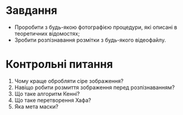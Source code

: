 # Завдання

- Проробити з будь-якою фотографією процедури, які описані в теоретичних відомостях;
- Зробити розпізнавання розмітки з будь-якого відеофайлу.

# Контрольні питання

1. Чому краще обробляти сіре зображення?
2. Навіщо робити розмиття зображення перед розпізнаванням?
3. Що таке алгоритм Кенні?
4. Що таке перетворення Хафа?
5. Яка мета маски?
